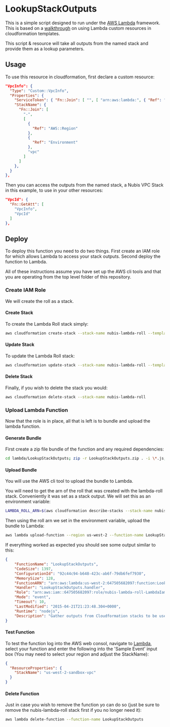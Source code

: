 ﻿# LookupStackOutputs

This is a simple script designed to run under the [AWS Lambda](http://aws.amazon.com/lambda/) framework. This is based on a [walkthrough](http://docs.aws.amazon.com/AWSCloudFormation/latest/UserGuide/template-custom-resources-lambda.html) on using Lambda custom resources in cloudformation templates.

This script & resource will take all outputs from the named stack and provide them as a lookup parameters.

## Usage
To use this resource in cloudformation, first declare a custom resource:

```json
"VpcInfo": {
  "Type": "Custom::VpcInfo",
  "Properties": {
    "ServiceToken": { "Fn::Join": [ "", [ "arn:aws:lambda:", { "Ref": "AWS::Region" }, ":", { "Ref": "AWS::AccountId" }, ":function:", "LookupStackOutputs" ] ] },
    "StackName": {
      "Fn::Join": [
        "-",
        [
          {
            "Ref": "AWS::Region"
          },
          {
            "Ref": "Environment"
          },
          "vpc"
        ]
      ]
    },
  }
},
```

Then you can access the outputs from the named stack, a Nubis VPC Stack in this example, to use in your other resources:

```json
"VpcId": {
  "Fn::GetAtt": [
    "VpcInfo",
    "VpcId"
  ]
},
```

## Deploy
To deploy this function you need to do two things. First create an IAM role for which allows Lambda to access your stack outputs. Second deploy the function to Lambda.

All of these instructions assume you have set up the AWS cli tools and that you are operating from the top level folder of this repository.

### Create IAM Role
We will create the roll as a stack.

#### Create Stack
To create the Lambda Roll stack simply:
```bash
aws cloudformation create-stack --stack-name nubis-lambda-roll --template-body file://lambda/lambda-roll.template --capabilities CAPABILITY_IAM
```

#### Update Stack
To update the Lambda Roll stack:
```bash
aws cloudformation update-stack --stack-name nubis-lambda-roll --template-body file://lambda/lambda-roll.template --capabilities CAPABILITY_IAM
```

#### Delete Stack
Finally, if you wish to delete the stack you would:
```bash
aws cloudformation delete-stack --stack-name nubis-lambda-roll
```

### Upload Lambda Function
Now that the role is in place, all that is left is to bundle and upload the lambda function. 

#### Generate Bundle
First create a zip file bundle of the function and any required dependencies:
```bash
cd lambda/LookupStackOutputs; zip -r LookupStackOutputs.zip . -i \*.js; cd ../../
```

#### Upload Bundle
You will use the AWS cli tool to upload the bundle to Lambda.

You will need to get the arn of the roll that was created with the lambda-roll stack. Conveniently it was set as a stack output. We will set this as an environment variable:
```bash
LAMBDA_ROLL_ARN=$(aws cloudformation describe-stacks --stack-name nubis-lambda-roll --query 'Stacks[*].Outputs[?OutputKey == `IamRollArn`].OutputValue' --output text)
```

Then using the roll arn we set in the environment variable, upload the bundle to Lambda:
```bash
aws lambda upload-function --region us-west-2 --function-name LookupStackOutputs --function-zip lambda/LookupStackOutputs/LookupStackOutputs.zip --runtime nodejs --role ${LAMBDA_ROLL_ARN} --handler LookupStackOutputs.handler --mode event --timeout 10 --memory-size 128 --description 'Gather outputs from Cloudformation stacks to be used in other Cloudformation stacks'
```

If everything worked as expected you should see some output similar to this:
```json
{
    "FunctionName": "LookupStackOutputs", 
    "CodeSize": 1397, 
    "ConfigurationId": "92c44c94-b648-423c-ab6f-79db6fef7930", 
    "MemorySize": 128, 
    "FunctionARN": "arn:aws:lambda:us-west-2:647505682097:function:LookupStackOutputs", 
    "Handler": "LookupStackOutputs.handler", 
    "Role": "arn:aws:iam::647505682097:role/nubis-lambda-roll-LambdaIamRole-15M0SCFBIWYQE", 
    "Mode": "event", 
    "Timeout": 10, 
    "LastModified": "2015-04-21T21:23:48.304+0000", 
    "Runtime": "nodejs", 
    "Description": "Gather outputs from Cloudformation stacks to be used in other Cloudformation stacks"
}
```
#### Test Function
To test the function log into the AWS web consol, navigate to [Lambda](https://us-west-2.console.aws.amazon.com/lambda/home?region=us-west-2#/functions), select your function and enter the following into the 'Sample Event' input box (You may need to select your region and adjust the StackName):


```json
{
  "ResourceProperties": {
    "StackName": "us-west-2-sandbox-vpc"
  }
}
```

#### Delete Function
Just in case you wish to remove the function yo can do so (just be sure to remove the nubis-lambda-roll stack first if you no longer need it):
```bash
aws lambda delete-function --function-name LookupStackOutputs
```
